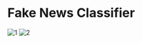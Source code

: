 # Fake News Classifier
![1](https://user-images.githubusercontent.com/51997942/166507099-11b5a268-fb3a-451a-b83e-22e7afff4d63.PNG)
![2](https://user-images.githubusercontent.com/51997942/166507107-172225c6-ef26-41e6-a110-8c0b45cf1588.PNG)

